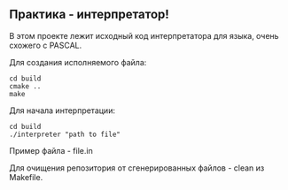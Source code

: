 ## Практика - интерпретатор!

В этом проекте лежит исходный код интерпретатора для языка, очень схожего с PASCAL.

Для создания исполняемого файла:
````
cd build
cmake ..
make
````


Для начала интерпретации:
````
cd build
./interpreter "path to file"
````

Пример файла - file.in


Для очищения репозитория от сгенерированных файлов - clean из Makefile.